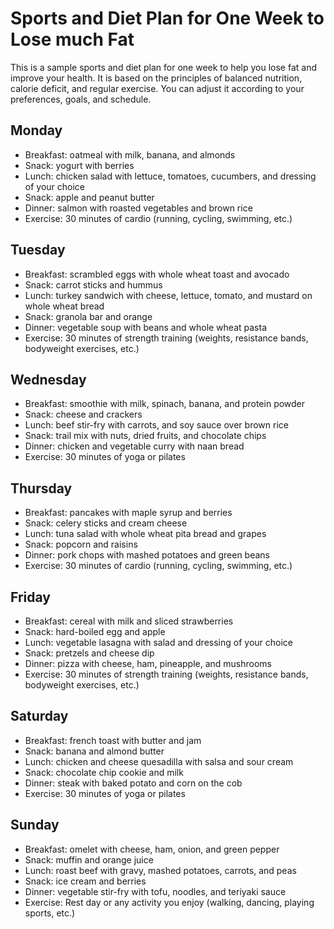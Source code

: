 ﻿# Sports and Diet Plan for One Week to Lose much Fat

This is a sample sports and diet plan for one week to help you lose fat and improve your health. It is based on the principles of balanced nutrition, calorie deficit, and regular exercise. You can adjust it according to your preferences, goals, and schedule.

## Monday
- Breakfast: oatmeal with milk, banana, and almonds
- Snack: yogurt with berries
- Lunch: chicken salad with lettuce, tomatoes, cucumbers, and dressing of your choice
- Snack: apple and peanut butter
- Dinner: salmon with roasted vegetables and brown rice
- Exercise: 30 minutes of cardio (running, cycling, swimming, etc.)

## Tuesday
- Breakfast: scrambled eggs with whole wheat toast and avocado
- Snack: carrot sticks and hummus
- Lunch: turkey sandwich with cheese, lettuce, tomato, and mustard on whole wheat bread
- Snack: granola bar and orange
- Dinner: vegetable soup with beans and whole wheat pasta
- Exercise: 30 minutes of strength training (weights, resistance bands, bodyweight exercises, etc.)

## Wednesday
- Breakfast: smoothie with milk, spinach, banana, and protein powder
- Snack: cheese and crackers
- Lunch: beef stir-fry with carrots, and soy sauce over brown rice
- Snack: trail mix with nuts, dried fruits, and chocolate chips
- Dinner: chicken and vegetable curry with naan bread
- Exercise: 30 minutes of yoga or pilates

## Thursday
- Breakfast: pancakes with maple syrup and berries
- Snack: celery sticks and cream cheese
- Lunch: tuna salad with whole wheat pita bread and grapes
- Snack: popcorn and raisins
- Dinner: pork chops with mashed potatoes and green beans
- Exercise: 30 minutes of cardio (running, cycling, swimming, etc.)

## Friday
- Breakfast: cereal with milk and sliced strawberries
- Snack: hard-boiled egg and apple
- Lunch: vegetable lasagna with salad and dressing of your choice
- Snack: pretzels and cheese dip
- Dinner: pizza with cheese, ham, pineapple, and mushrooms
- Exercise: 30 minutes of strength training (weights, resistance bands, bodyweight exercises, etc.)

## Saturday
- Breakfast: french toast with butter and jam
- Snack: banana and almond butter
- Lunch: chicken and cheese quesadilla with salsa and sour cream
- Snack: chocolate chip cookie and milk
- Dinner: steak with baked potato and corn on the cob
- Exercise: 30 minutes of yoga or pilates

## Sunday
- Breakfast: omelet with cheese, ham, onion, and green pepper
- Snack: muffin and orange juice
- Lunch: roast beef with gravy, mashed potatoes, carrots, and peas
- Snack: ice cream and berries
- Dinner: vegetable stir-fry with tofu, noodles, and teriyaki sauce
- Exercise: Rest day or any activity you enjoy (walking, dancing, playing sports, etc.)
